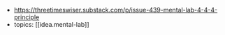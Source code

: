 
- https://threetimeswiser.substack.com/p/issue-439-mental-lab-4-4-4-principle
- topics: [[idea.mental-lab]]